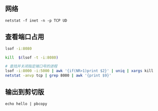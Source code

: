 
## 网络

 ```
 netstat -f inet -n -p TCP UD
 ```

## 查看端口占用

```bash
lsof -i:8080

kill  $(lsof -t -i:8080)

# 查找并关闭指定端口号的进程
lsof -i:8000 -i:5000 | awk '{if(NR>1)print $2}' | uniq | xargs kill
netstat -anvp tcp | grep 8000 | awk '{print $9}'

```

## 输出到剪切版
```
echo hello | pbcopy
```